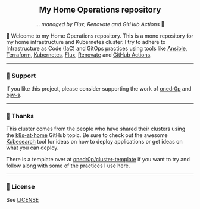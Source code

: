 <div align="center">

## My Home Operations repository

_... managed by Flux, Renovate and GitHub Actions_ :robot:

</div>
<be>

👋 Welcome to my Home Operations repository. This is a mono repository for my home infrastructure and Kubernetes cluster. I try to adhere to Infrastructure as Code (IaC) and GitOps practices using tools like [Ansible](https://www.ansible.com/), [Terraform](https://www.terraform.io/), [Kubernetes](https://kubernetes.io/), [Flux](https://github.com/fluxcd/flux2), [Renovate](https://github.com/renovatebot/renovate) and [GitHub Actions](https://github.com/features/actions).

---

### 🔎 Support

If you like this project, please consider supporting the work of [onedr0p](https://github.com/sponsors/onedr0p?frequency=one-time) and [bjw-s](https://github.com/sponsors/bjw-s?frequency=one-time).

---

### :handshake: Thanks

This cluster comes from the people who have shared their clusters using the [k8s-at-home](https://github.com/topics/k8s-at-home) GitHub topic. Be sure to check out the awesome [Kubesearch](http://kubesearch.dev) tool for ideas on how to deploy applications or get ideas on what you can deploy.

There is a template over at [onedr0p/cluster-template](https://github.com/onedr0p/cluster-template) if you want to try and follow along with some of the practices I use here.

---

### 🔏 License

See [LICENSE](https://github.com/tscibilia/home-ops/blob/main/LICENSE)
